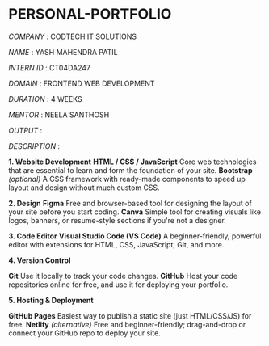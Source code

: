 # PERSONAL-PORTFOLIO
*COMPANY* : CODTECH IT SOLUTIONS

*NAME* : YASH MAHENDRA PATIL

*INTERN ID* : CT04DA247

*DOMAIN* : FRONTEND WEB DEVELOPMENT

*DURATION* : 4 WEEKS

*MENTOR* : NEELA SANTHOSH


*OUTPUT* : 


*DESCRIPTION* :

**1. Website Development**
**HTML / CSS / JavaScript**
  Core web technologies that are essential to learn and form the foundation of your site.
**Bootstrap** *(optional)*
  A CSS framework with ready-made components to speed up layout and design without much custom CSS.

**2. Design**
**Figma**
  Free and browser-based tool for designing the layout of your site before you start coding.
**Canva**
  Simple tool for creating visuals like logos, banners, or resume-style sections if you're not a designer.
  
**3. Code Editor**
**Visual Studio Code (VS Code)**
  A beginner-friendly, powerful editor with extensions for HTML, CSS, JavaScript, Git, and more.

**4. Version Control**

**Git**
  Use it locally to track your code changes.
**GitHub**
  Host your code repositories online for free, and use it for deploying your portfolio.

**5. Hosting & Deployment**

**GitHub Pages**
  Easiest way to publish a static site (just HTML/CSS/JS) for free.
**Netlify** *(alternative)*
  Free and beginner-friendly; drag-and-drop or connect your GitHub repo to deploy your site.
